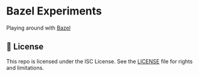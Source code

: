# Bazel Experiments

Playing around with [Bazel](https://bazel.build/)

## 📄 License

This repo is licensed under the ISC License. See the [LICENSE](LICENSE) file for rights and limitations.
